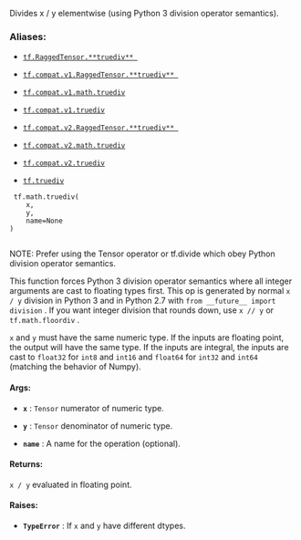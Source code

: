 Divides x / y elementwise (using Python 3 division operator semantics).



### Aliases:

- [ `tf.RaggedTensor.**truediv** ` ](/api_docs/python/tf/RaggedTensor#__truediv__)

- [ `tf.compat.v1.RaggedTensor.**truediv** ` ](/api_docs/python/tf/RaggedTensor#__truediv__)

- [ `tf.compat.v1.math.truediv` ](/api_docs/python/tf/math/truediv)

- [ `tf.compat.v1.truediv` ](/api_docs/python/tf/math/truediv)

- [ `tf.compat.v2.RaggedTensor.**truediv** ` ](/api_docs/python/tf/RaggedTensor#__truediv__)

- [ `tf.compat.v2.math.truediv` ](/api_docs/python/tf/math/truediv)

- [ `tf.compat.v2.truediv` ](/api_docs/python/tf/math/truediv)

- [ `tf.truediv` ](/api_docs/python/tf/math/truediv)



```
 tf.math.truediv(
    x,
    y,
    name=None
)
 
```

NOTE: Prefer using the Tensor operator or tf.divide which obey Python
division operator semantics.

This function forces Python 3 division operator semantics where all integer
arguments are cast to floating types first.   This op is generated by normal
 `x / y`  division in Python 3 and in Python 2.7 with
 `from __future__ import division` .  If you want integer division that rounds
down, use  `x // y`  or  `tf.math.floordiv` .

 `x`  and  `y`  must have the same numeric type.  If the inputs are floating
point, the output will have the same type.  If the inputs are integral, the
inputs are cast to  `float32`  for  `int8`  and  `int16`  and  `float64`  for  `int32` 
and  `int64`  (matching the behavior of Numpy).



#### Args:

- **`x`** :  `Tensor`  numerator of numeric type.

- **`y`** :  `Tensor`  denominator of numeric type.

- **`name`** : A name for the operation (optional).



#### Returns:
 `x / y`  evaluated in floating point.



#### Raises:

- **`TypeError`** : If  `x`  and  `y`  have different dtypes.

